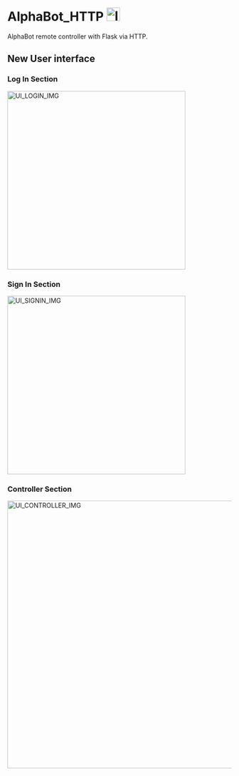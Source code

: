 # AlphaBot_HTTP <img alt="ICON" src="https://github.com/NicoloMaffi/AlphaBot_HTTP/blob/main/res/favicon.ico" width="30">
AlphaBot remote controller with Flask via HTTP.


## New User interface

### Log In Section
<img alt="UI_LOGIN_IMG" src="https://github.com/nikmaffi/AlphaBot_HTTP/blob/main/documentation/UI_LOGIN.png" width="400">

### Sign In Section
<img alt="UI_SIGNIN_IMG" src="https://github.com/nikmaffi/AlphaBot_HTTP/blob/main/documentation/UI_SIGNIN.png" width="400">

### Controller Section
<img alt="UI_CONTROLLER_IMG" src="https://github.com/nikmaffi/AlphaBot_HTTP/blob/main/documentation/UI_CONTROLLER.png" width="600">
